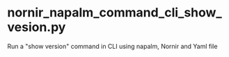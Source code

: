 # nornir_napalm_command_cli_show_vesion.py

Run a "show version" command in CLI using napalm, Nornir and Yaml file
